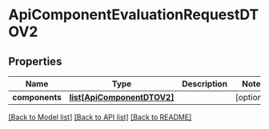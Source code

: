# ApiComponentEvaluationRequestDTOV2

## Properties
Name | Type | Description | Notes
------------ | ------------- | ------------- | -------------
**components** | [**list[ApiComponentDTOV2]**](ApiComponentDTOV2.md) |  | [optional] 

[[Back to Model list]](../README.md#documentation-for-models) [[Back to API list]](../README.md#documentation-for-api-endpoints) [[Back to README]](../README.md)

